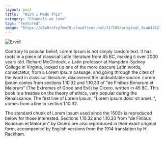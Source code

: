```yaml
---
layout: post
title:  "Wish I Made This"
category: "Channels we love"
tags: "featured"
image: "https://d2w9rnfcy7mm78.cloudfront.net/117105/original_8aa6481213407d9d29510920dcb9d768.jpg"
---
```

![Ervell][ervell-image]

Contrary to popular belief, Lorem Ipsum is not simply random text. It has roots in a piece of classical Latin literature from 45 BC, making it over 2000 years old. Richard McClintock, a Latin professor at Hampden-Sydney College in Virginia, looked up one of the more obscure Latin words, consectetur, from a Lorem Ipsum passage, and going through the cites of the word in classical literature, discovered the undoubtable source. Lorem Ipsum comes from sections 1.10.32 and 1.10.33 of "de Finibus Bonorum et Malorum" (The Extremes of Good and Evil) by Cicero, written in 45 BC. This book is a treatise on the theory of ethics, very popular during the Renaissance. The first line of Lorem Ipsum, "Lorem ipsum dolor sit amet..", comes from a line in section 1.10.32.

The standard chunk of Lorem Ipsum used since the 1500s is reproduced below for those interested. Sections 1.10.32 and 1.10.33 from "de Finibus Bonorum et Malorum" by Cicero are also reproduced in their exact original form, accompanied by English versions from the 1914 translation by H. Rackham.

[ezel]:        http://ezeljs.com/
[force-public]:   https://github.com/artsy/force-public
[isomorphic-links]: http://x.are.na/UdKZhKH
[ervell-image]: https://trello-attachments.s3.amazonaws.com/53825c12f5cc26118b4ed172/53dbf1f5d9405191696ddff8/1978x1656/7e058a12fd3c95b23fd912683a9a9ac6/Arena-Channel%26Connect3.jpg
